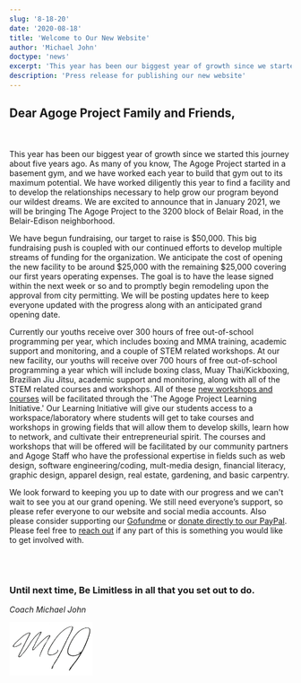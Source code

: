 ```yaml
---
slug: '8-18-20'
date: '2020-08-18'
title: 'Welcome to Our New Website'
author: 'Michael John'
doctype: 'news'
excerpt: 'This year has been our biggest year of growth since we started this journey about five years ago. As many of you know, The Agoge Project started in a basement gym, and we have worked each year to build that gym out to its maximum potential. We have worked diligently this year to find a facility and to develop the relationships necessary to help grow our program beyond our wildest dreams. We are excited to announce that in January 2021, we will be bringing The Agoge Project to the 3200 block of Belair Road, in the Belair-Edison neighborhood....'
description: 'Press release for publishing our new website'
---
```


## Dear Agoge Project Family and Friends, 

<br/><br/>
This year has been our biggest year of growth since we started this journey about five years ago. As many of you know, The Agoge Project started in a basement gym, and we have worked each year to build that gym out to its maximum potential. We have worked diligently this year to find a facility and to develop the relationships necessary to help grow our program beyond our wildest dreams. We are excited to announce that in January 2021, we will be bringing The Agoge Project to the 3200 block of Belair Road, in the Belair-Edison neighborhood. 

We have begun fundraising, our target to raise is $50,000. This big fundraising push is coupled with our continued efforts to develop multiple streams of funding for the organization. We anticipate the cost of opening the new facility to be around $25,000 with the remaining $25,000 covering our first years operating expenses. The goal is to have the lease signed within the next week or so and to promptly begin remodeling upon the approval from city permitting. We will be posting updates here to keep everyone updated with the progress along with an anticipated grand opening date. 

Currently our youths receive over 300 hours of free out-of-school programming per year, which includes boxing and MMA training, academic support and monitoring, and a couple of STEM related workshops. At our new facility, our youths will receive over 700 hours of free out-of-school programming a year which will include boxing class, Muay Thai/Kickboxing, Brazilian Jiu Jitsu, academic support and monitoring, along with all of the STEM related courses and workshops. All of these [new workshops and courses](/programs) will be facilitated through the 'The Agoge Project Learning Initiative.' Our Learning Initiative will give our students access to a workspace/laboratory where students will get to take courses and workshops in growing fields that will allow them to develop skills, learn how to network, and cultivate their entrepreneurial spirit. The courses and workshops that will be offered will be facilitated by our community partners and Agoge Staff who have the professional expertise in fields such as web design, software engineering/coding, mult-media design, financial literacy, graphic design, apparel design, real estate, gardening, and basic carpentry. 

We look forward to keeping you up to date with our progress and we can't wait to see you at our grand opening. We still need everyone’s support, so please refer everyone to our website and social media accounts. Also please consider supporting our [Gofundme](https://www.gofundme.com/f/the-agoge-project) or [donate directly to our PayPal](https://www.paypal.com/cgi-bin/webscr?cmd=_s-xclick&hosted_button_id=KPCSJHZA6URES&source=url). Please feel free to [reach out](/contact) if any part of this is something you would like to get involved with. 


<br/><br/>

### Until next time, Be Limitless in all that you set out to do.


*Coach Michael John*

<div class='mjSignature'>

![Coach Michael John's Signature](../../images/mj-signature.png)
</div>